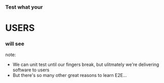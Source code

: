 ### Test what your
# USERS 
### will see

note:
- We can unit test until our fingers break, but ulitmately we're delivering software to users
- But there's so many other great reasons to learn E2E...